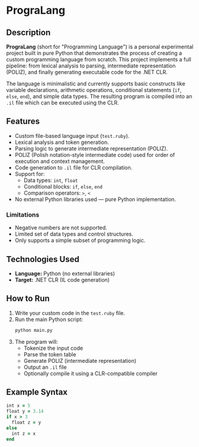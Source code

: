 # PrograLang

## Description
**PrograLang** (short for "Programming Language") is a personal experimental project built in pure Python that demonstrates the process of creating a custom programming language from scratch. This project implements a full pipeline: from lexical analysis to parsing, intermediate representation (POLIZ), and finally generating executable code for the .NET CLR.

The language is minimalistic and currently supports basic constructs like variable declarations, arithmetic operations, conditional statements (`if`, `else`, `end`), and simple data types. The resulting program is compiled into an `.il` file which can be executed using the CLR.

## Features
- Custom file-based language input (`test.ruby`).
- Lexical analysis and token generation.
- Parsing logic to generate intermediate representation (POLIZ).
- POLIZ (Polish notation-style intermediate code) used for order of execution and context management.
- Code generation to `.il` file for CLR compilation.
- Support for:
  - Data types: `int`, `float`
  - Conditional blocks: `if`, `else`, `end`
  - Comparison operators: `>`, `<`
- No external Python libraries used — pure Python implementation.

### Limitations
- Negative numbers are not supported.
- Limited set of data types and control structures.
- Only supports a simple subset of programming logic.

## Technologies Used
- **Language:** Python (no external libraries)
- **Target:** .NET CLR (IL code generation)

## How to Run
1. Write your custom code in the `test.ruby` file.
2. Run the main Python script:
   ```bash
   python main.py
   ```
3. The program will:
   - Tokenize the input code
   - Parse the token table
   - Generate POLIZ (intermediate representation)
   - Output an `.il` file
   - Optionally compile it using a CLR-compatible compiler

## Example Syntax
```ruby
int x = 5
float y = 3.14
if x > 3
  float z = y
else
  int z = x
end
```


